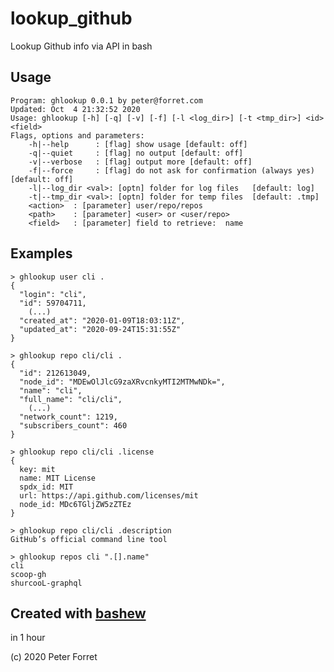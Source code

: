 # lookup_github

Lookup Github info via API in bash

## Usage

	Program: ghlookup 0.0.1 by peter@forret.com
	Updated: Oct  4 21:32:52 2020
	Usage: ghlookup [-h] [-q] [-v] [-f] [-l <log_dir>] [-t <tmp_dir>] <id> <field>
	Flags, options and parameters:
	    -h|--help      : [flag] show usage [default: off]
	    -q|--quiet     : [flag] no output [default: off]
	    -v|--verbose   : [flag] output more [default: off]
	    -f|--force     : [flag] do not ask for confirmation (always yes) [default: off]
	    -l|--log_dir <val>: [optn] folder for log files   [default: log]
	    -t|--tmp_dir <val>: [optn] folder for temp files  [default: .tmp]
	    <action>  : [parameter] user/repo/repos
	    <path>    : [parameter] <user> or <user/repo>
	    <field>   : [parameter] field to retrieve:  name

## Examples

	> ghlookup user cli .
	{
	  "login": "cli",
	  "id": 59704711,
		(...)
	  "created_at": "2020-01-09T18:03:11Z",
	  "updated_at": "2020-09-24T15:31:55Z"
	}     

	> ghlookup repo cli/cli .
	{
	  "id": 212613049,
	  "node_id": "MDEwOlJlcG9zaXRvcnkyMTI2MTMwNDk=",
	  "name": "cli",
	  "full_name": "cli/cli",
		(...)
	  "network_count": 1219,
	  "subscribers_count": 460
	}

	> ghlookup repo cli/cli .license
	{
	  key: mit
	  name: MIT License
	  spdx_id: MIT
	  url: https://api.github.com/licenses/mit
	  node_id: MDc6TGljZW5zZTEz
	}   

	> ghlookup repo cli/cli .description
	GitHub’s official command line tool

	> ghlookup repos cli ".[].name"
	cli
	scoop-gh
	shurcooL-graphql

## Created with [bashew](https://github.com/pforret/bashew)

in 1 hour

(c) 2020 Peter Forret
